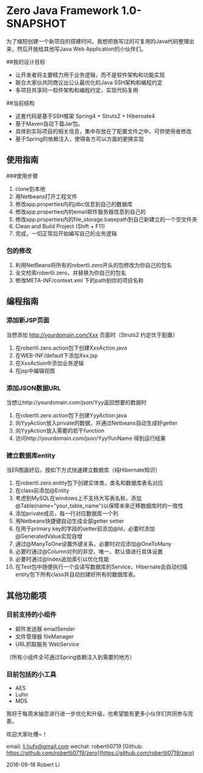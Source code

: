 # Zero Java Framework 1.0-SNAPSHOT

为了缩短创建一个新项目的搭建时间，我想把我写过的可复用的Java代码整理出来，然后开放给其他写Java Web Application的小伙伴们。

##我的设计目标
* 让开发者将主要精力用于业务逻辑，而不是软件架构和功能实现
* 联合大家伙共同商议出公认最优化的Java SSH架构和编程约定
* 多项目共享同一软件架构和编程约定，实现代码复用

##当前结构
* 这套代码是基于SSH框架 Spring4 + Struts2 + Hibernate4
* 基于Maven自动下载Jar包。
* 具体到实际项目的相关信息，集中存放在了配置文件之中，可供使用者修改
* 基于Spring的依赖注入，使得各方可以方面的更换实现


## 使用指南

###使用步骤
1. clone到本地
2. 用Netbeans打开工程文件
3. 修改app.properties内的jdbc信息到自己的数据库
4. 修改app.properties内的email邮件服务器信息到自己的
5. 修改app.properties内的file_storage.basepath到自己新建立的一个空文件夹
6. Clean and Build Project (Shift + F11)
7. 完成，一切正常后开始编写自己的业务逻辑

### 包的修改
1. 利用NetBeans将所有的robertli.zero开头的包修改为你自己的包名
2. 全文检索robertli.zero，并替换为你自己的包名
3. 修改META-INF/context.xml 下的path到你的项目名称

## 编程指南
### 添加新JSP页面
当想添加 http://yourdomain.com/Xxx 页面时（Struts2 约定优于配置）

1. 在robertli.zero.action包下创建XxxAction.java
2. 在WEB-INF/default下添加Xxx.jsp
3. 在XxxAction中添加业务逻辑
4. 在jsp中编辑视图

### 添加JSON数据URL
当想让http://yourdomain.com/json/Yyy返回想要的数据时

1. 在robertli.zero.action包下创建YyyAction.java
2. 向YyyAction放入private的数据，并通过Netbeans自动生成好getter
3. 向YyyAction放入需要的若干function
4. 访问http://yourdomain.com/json/Yyy!funName 得到运行结果

### 建立数据库entity
当ER图画好后，按如下方式快速建立数据库（纯Hibernate知识）

1. 在robertli.zero.entity包下创建实体类，类名和数据库表名对应
2. 在class前添加@Entity
3. 考虑到MySQL在windows上不支持大写表名称，添加@Table(name="your_table_name")以保障未来迁移数据库时的一致性
4. 添加private成员，每一行对应数据库一个列
5. 用Netbeans快捷键自动生成全部getter setter
6. 在用于primary key的字段的setter前添加@Id，必要时添加@GeneratedValue实现自增
7. 通过@ManyToOne设置外键关系，必要时对应添加@OneToMany
8. 必要时通过@Column对列的非空、唯一、默认值进行具体设置
9. 必要时通过@Index追加索引以优化性能
10. 在Test包中随便执行一个会读写数据库的Service，Hibernate会自动扫描entity包下所有class并自动创建好所有的数据库表。

## 其他功能项
### 目前支持的小组件
* 邮件发送器 emailSender
* 文件管理器 fileManager
* URL抓取服务 WebService

（所有小组件全可通过Spring依赖注入到需要的地方）

### 目前包括的小工具
* AES
* Luhn
* MD5

我将于每周末抽空进行进一步优化和升级，也希望能有更多小伙伴们共同参与完善。

欢迎大家吐槽~！

email: li.liufv@gmail.com
wechat: robertli0719
[Github: https://github.com/robertli0719/zero](https://github.com/robertli0719/zero)

2016-09-18
Robert Li